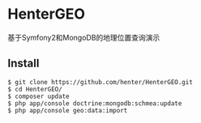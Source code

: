 HenterGEO
=========
基于Symfony2和MongoDB的地理位置查询演示

Install
-------
```
$ git clone https://github.com/henter/HenterGEO.git
$ cd HenterGEO/
$ composer update
$ php app/console doctrine:mongodb:schmea:update
$ php app/console geo:data:import
```
